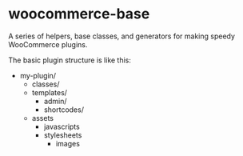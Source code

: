 woocommerce-base
================

A series of helpers, base classes, and generators for making speedy
WooCommerce plugins.

The basic plugin structure is like this:

* my-plugin/
	* classes/
	* templates/
		* admin/
		* shortcodes/
	* assets
		* javascripts
		* stylesheets
			* images

